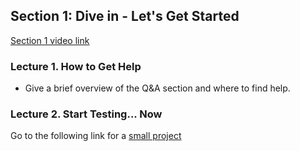 ## Section 1: Dive in - Let's Get Started
[Section 1 video link](https://www.udemy.com/course/react-testing-library-and-jest/learn/lecture/42425978#overview)

### Lecture 1. How to Get Help
- Give a brief overview of the Q&A section and where to find help.

### Lecture 2. Start Testing... Now
Go to the following link for a [small project](https://stackblitz.com/edit/vitejs-vite-ygt2uh)
